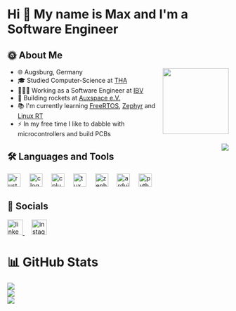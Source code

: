 # Hi 👋 My name is Max and I'm a Software Engineer

## 🌞 About Me

<img align="right" height="150" src="https://avatars.githubusercontent.com/u/80758996"  />

- 🌐 Augsburg, Germany
- 🎓 Studied Computer-Science at [THA](https://www.tha.de/)
- 👨🏻‍💻 Working as a Software Engineer at [IBV](https://www.ibv-augsburg.de/)
- 🚀 Building rockets at [Auxspace e.V.](https://auxspace.de/)
- 📚 I'm currently learning [FreeRTOS](https://www.freertos.org/), [Zephyr](https://zephyrproject.org/) and [Linux RT](https://wiki.linuxfoundation.org/realtime/start)
- ⚡ In my free time I like to dabble with microcontrollers and build PCBs

<div align="right">
  <a href="https://visitcount.itsvg.in" target="_blank">
    <img align="right" src="https://visitor-badge.laobi.icu/badge?page_id=maxistephan.maxistephan&left_color=rgb(36,39,58)&right_color=rgb(138,173,244)" />
  </a>
</div>

## 🛠️ Languages and Tools

<div align="left">
  <img src="https://icons.veryicon.com/png/o/business/vscode-program-item-icon/rust-1.png" height="30" alt="rust logo"  />
  <img width="12" />
  <img src="https://cdn.jsdelivr.net/gh/devicons/devicon/icons/c/c-original.svg" height="30" alt="c logo"  />
  <img width="12" />
  <img src="https://cdn.jsdelivr.net/gh/devicons/devicon/icons/cplusplus/cplusplus-original.svg" height="30" alt="cplusplus logo"  />
  <img width="12" />
  <img src="https://freesvg.org/img/Pinguino-Linux.png" height="30" alt="tux logo"  />
  <img width="12" />
  <img src="https://emiratesautomation.com/images/domain/zephyr_icon.webp" height="30" alt="zephyr logo"  />
  <img width="12" />
  <img src="https://cdn.jsdelivr.net/gh/devicons/devicon/icons/arduino/arduino-original.svg" height="30" alt="arduino logo"  />
  <img width="12" />
  <img src="https://cdn.jsdelivr.net/gh/devicons/devicon/icons/python/python-original.svg" height="30" alt="python logo"  />
</div>

## 📲 Socials

<div align="left">
  <a href="https://www.linkedin.com/in/maximilian-stephan-2153822ba" target="_blank">
    <img src="https://img.shields.io/static/v1?message=LinkedIn&logo=linkedin&label=&color=0077B5&logoColor=white&labelColor=&style=for-the-badge" height="35" alt="linkedin logo" />
  </a>
  <img width="12" />
  <a href="https://instagram.com/maxi.stephan" target="_blank">
    <img src="https://img.shields.io/badge/Instagram-%23E4405F.svg?logo=Instagram&logoColor=white" height="35" alt="instagram logo" />
  </a>
</div>

# 📊 GitHub Stats

![](https://github-readme-stats.vercel.app/api?username=stephanmaxi&theme=catppuccin_mocha&hide_border=false&include_all_commits=true&count_private=true)<br>
![](https://github-readme-streak-stats.herokuapp.com/?user=stephanmaxi&theme=catppuccin_mocha&hide_border=false)<br>
![](https://github-readme-stats.vercel.app/api/top-langs/?username=stephanmaxi&theme=catppuccin_mocha&hide_border=false&include_all_commits=true&count_private=true&layout=compact)
